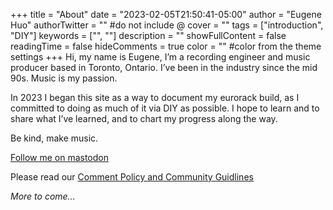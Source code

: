 +++
title = "About"
date = "2023-02-05T21:50:41-05:00"
author = "Eugene Huo"
authorTwitter = "" #do not include @
cover = ""
tags = ["introduction", "DIY"]
keywords = ["", ""]
description = ""
showFullContent = false
readingTime = false
hideComments = true
color = "" #color from the theme settings
+++
Hi, my name is Eugene, I’m a recording engineer and music producer based in Toronto, Ontario. I’ve been in the industry since the mid 90s. Music is my passion.

In 2023 I began this site as a way to document my eurorack build, as I committed to doing as much of it via DIY as possible. I hope to learn and to share what I’ve learned, and to chart my progress along the way.

Be kind, make music.

[Follow me on mastodon](https://universeodon.com/@yougenius)

Please read our [Comment Policy and Community Guidlines](/github.io/comment-policy)


*More to come…*


